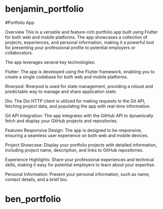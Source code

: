 # benjamin_portfolio
#Portfolio App


Overview
This is a versatile and feature-rich portfolio app built using Flutter for both web and mobile platforms. The app showcases a collection of projects, experiences, and personal information, making it a powerful tool for presenting your professional profile to potential employers or collaborators.

The app leverages several key technologies:

Flutter: The app is developed using the Flutter framework, enabling you to create a single codebase for both web and mobile platforms.

Riverpod: Riverpod is used for state management, providing a robust and predictable way to manage and share application state.

Dio: The Dio HTTP client is utilized for making requests to the Git API, fetching project data, and populating the app with real-time information.

Git API Integration: The app integrates with the GitHub API to dynamically fetch and display your GitHub projects and repositories.

Features
Responsive Design: The app is designed to be responsive, ensuring a seamless user experience on both web and mobile devices.

Project Showcase: Display your portfolio projects with detailed information, including project name, description, and links to GitHub repositories.

Experience Highlights: Share your professional experiences and technical skills, making it easy for potential employers to learn about your expertise.

Personal Information: Present your personal information, such as name, contact details, and a brief bio.
# ben_portfolio
